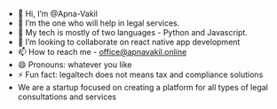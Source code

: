 - 👋 Hi, I’m @Apna-Vakil
- 👀 I’m the one who will help in legal services.
- 🌱 My tech is mostly of two languages - Python and Javascript.
- 💞️ I’m looking to collaborate on react native app development
- 📫 How to reach me - office@apnavakil.online 
- 😄 Pronouns: whatever you like
- ⚡ Fun fact: legaltech does not means tax and compliance solutions
- We are a startup focused on creating a platform for all types of legal consultations and services
<!---
Apna-Vakil/Apna-Vakil is a ✨ special ✨ repository because its `README.md` (this file) appears on your GitHub profile.
You can click the Preview link to take a look at your changes.
--->
